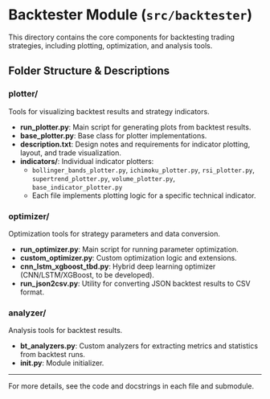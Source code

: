 # Backtester Module (`src/backtester`)

This directory contains the core components for backtesting trading strategies, including plotting, optimization, and analysis tools.

## Folder Structure & Descriptions

### plotter/
Tools for visualizing backtest results and strategy indicators.
- **run_plotter.py**: Main script for generating plots from backtest results.
- **base_plotter.py**: Base class for plotter implementations.
- **description.txt**: Design notes and requirements for indicator plotting, layout, and trade visualization.
- **indicators/**: Individual indicator plotters:
  - `bollinger_bands_plotter.py`, `ichimoku_plotter.py`, `rsi_plotter.py`, `supertrend_plotter.py`, `volume_plotter.py`, `base_indicator_plotter.py`
  - Each file implements plotting logic for a specific technical indicator.

### optimizer/
Optimization tools for strategy parameters and data conversion.
- **run_optimizer.py**: Main script for running parameter optimization.
- **custom_optimizer.py**: Custom optimization logic and extensions.
- **cnn_lstm_xgboost_tbd.py**: Hybrid deep learning optimizer (CNN/LSTM/XGBoost, to be developed).
- **run_json2csv.py**: Utility for converting JSON backtest results to CSV format.

### analyzer/
Analysis tools for backtest results.
- **bt_analyzers.py**: Custom analyzers for extracting metrics and statistics from backtest runs.
- **__init__.py**: Module initializer.

---

For more details, see the code and docstrings in each file and submodule. 
